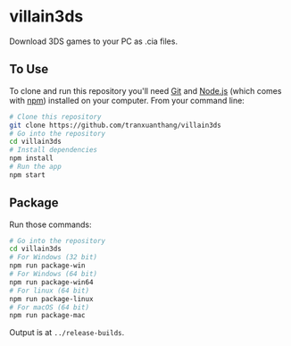 # villain3ds

Download 3DS games to your PC as .cia files.

## To Use

To clone and run this repository you'll need [Git](https://git-scm.com) and [Node.js](https://nodejs.org/en/download/) (which comes with [npm](http://npmjs.com)) installed on your computer. From your command line:

```bash
# Clone this repository
git clone https://github.com/tranxuanthang/villain3ds
# Go into the repository
cd villain3ds
# Install dependencies
npm install
# Run the app
npm start
```

## Package

Run those commands:

```bash
# Go into the repository
cd villain3ds
# For Windows (32 bit)
npm run package-win
# For Windows (64 bit)
npm run package-win64
# For linux (64 bit)
npm run package-linux
# For macOS (64 bit)
npm run package-mac
```
Output is at `../release-builds`.
